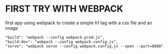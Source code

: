 # FIRST TRY WITH WEBPACK 

first app using webpack to create a simple h1 tag with a css file and an image

```
"build": "webpack --config webpack.prod.js",
"build:dev": "webpack --config webpack.config.js",
"serve": "webpack serve --config webpack.config.js --open --port=8080"

```
